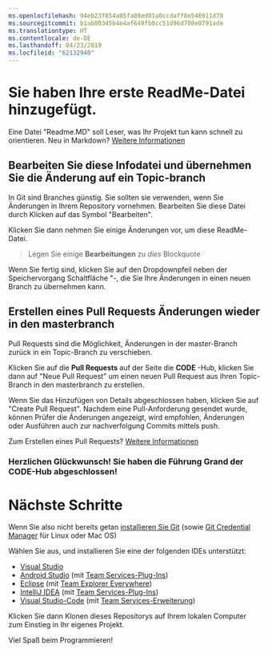 ```yaml
---
ms.openlocfilehash: 94eb23f854a85fa08ed01a0ccdaff8e546911d78
ms.sourcegitcommit: b1ab80345b4e4af649fb8cc51d96d798e0791ade
ms.translationtype: HT
ms.contentlocale: de-DE
ms.lasthandoff: 04/23/2019
ms.locfileid: "62132940"
---
```

# <a name="youve-added-your-first-readme-file"></a>Sie haben Ihre erste ReadMe-Datei hinzugefügt.
Eine Datei "Readme.MD" soll Leser, was Ihr Projekt tun kann schnell zu orientieren.  Neu in Markdown? [Weitere Informationen](https://go.microsoft.com/fwlink/p/?LinkId=524306&clcid=0x409)

## <a name="edit-this-readme-and-commit-your-change-to-a-topic-branch"></a>Bearbeiten Sie diese Infodatei und übernehmen Sie die Änderung auf ein Topic-branch
In Git sind Branches günstig.  Sie sollten sie verwenden, wenn Sie Änderungen in Ihrem Repository vornehmen.  Bearbeiten Sie diese Datei durch Klicken auf das Symbol "Bearbeiten".

Klicken Sie dann nehmen Sie einige Änderungen vor, um diese ReadMe-Datei.

> Legen Sie einige **Bearbeitungen** zu _dies_ Blockquote

Wenn Sie fertig sind, klicken Sie auf den Dropdownpfeil neben der Speichervorgang Schaltfläche "-, die Sie Ihre Änderungen in einen neuen Branch zu übernehmen kann.

## <a name="create-a-pull-request-to-contribute-your-changes-back-into-master"></a>Erstellen eines Pull Requests Änderungen wieder in den masterbranch
Pull Requests sind die Möglichkeit, Änderungen in der master-Branch zurück in ein Topic-Branch zu verschieben.

Klicken Sie auf die **Pull Requests** auf der Seite die **CODE** -Hub, klicken Sie dann auf "Neue Pull Request" um einen neuen Pull Request aus Ihren Topic-Branch in den masterbranch zu erstellen.

Wenn Sie das Hinzufügen von Details abgeschlossen haben, klicken Sie auf "Create Pull Request". Nachdem eine Pull-Anforderung gesendet wurde, können Prüfer die Änderungen angezeigt, wird empfohlen, Änderungen oder Ausführen auch zur nachverfolgung Commits mittels push.

Zum Erstellen eines Pull Requests?  [Weitere Informationen](https://go.microsoft.com/fwlink/?LinkId=533211&clcid=0x409)

### <a name="congratulations-youve-completed-the-grand-tour-of-the-code-hub"></a>Herzlichen Glückwunsch! Sie haben die Führung Grand der CODE-Hub abgeschlossen!

# <a name="next-steps"></a>Nächste Schritte

Wenn Sie also nicht bereits getan [installieren Sie Git](https://git-scm.com/downloads) (sowie [Git Credential Manager](https://java.visualstudio.com/Downloads/gitcredentialmanager/Index) für Linux oder Mac OS)

Wählen Sie aus, und installieren Sie eine der folgenden IDEs unterstützt:
* [Visual Studio](https://go.microsoft.com/fwlink/?LinkId=309297&clcid=0x409&slcid=0x409)
* [Android Studio](https://developer.android.com/studio) (mit [Team Services-Plug-Ins](https://java.visualstudio.com/Downloads/intellijplugin/Index))
* [Eclipse](https://www.eclipse.org/downloads) (mit [Team Explorer Everywhere](https://java.visualstudio.com/Downloads/eclipseplugin/Index))
* [IntelliJ IDEA](https://www.jetbrains.com/idea/download) (mit [Team Services-Plug-Ins](https://java.visualstudio.com/Downloads/intellijplugin/Index))
* [Visual Studio-Code](https://code.visualstudio.com/Download) (mit [Team Services-Erweiterung](https://java.visualstudio.com/Downloads/visualstudiocode/Index))

Klicken Sie dann Klonen dieses Repositorys auf Ihrem lokalen Computer zum Einstieg in Ihr eigenes Projekt.
  
Viel Spaß beim Programmieren!
